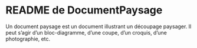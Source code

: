 <MenuSchema />

# README de DocumentPaysage

Un document paysage est un document illustrant un découpage paysager. Il peut s’agir d’un bloc-diagramme, d’une coupe, d’un croquis, d’une photographie, etc.
